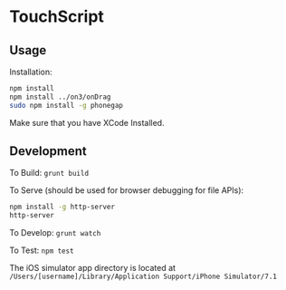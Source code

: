 TouchScript
===========

Usage
-----

Installation:
```bash
npm install
npm install ../on3/onDrag
sudo npm install -g phonegap
```

Make sure that you have XCode Installed.

Development
-----------

To Build: `grunt build`

To Serve (should be used for browser debugging for file APIs):
```bash
npm install -g http-server
http-server
```

To Develop: `grunt watch`

To Test: `npm test`

The iOS simulator app directory is located at `/Users/[username]/Library/Application Support/iPhone Simulator/7.1`
